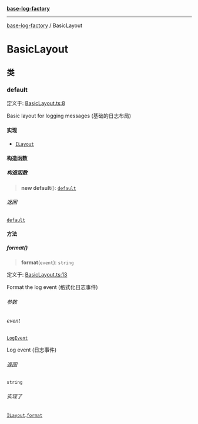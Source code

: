 [**base-log-factory**](index.md)

***

[base-log-factory](index.md) / BasicLayout

# BasicLayout

## 类

### default

定义于: [BasicLayout.ts:8](https://github.com/fengxinming/log-base/blob/483618e5ef8d17f349bb26fef0da7eaaacfb7fef/packages/base-log-factory/src/BasicLayout.ts#L8)

Basic layout for logging messages (基础的日志布局)

#### 实现

- [`ILayout`](typings.md#ilayout)

#### 构造函数

##### 构造函数

> **new default**(): [`default`](#default)

###### 返回

[`default`](#default)

#### 方法

##### format()

> **format**(`event`): `string`

定义于: [BasicLayout.ts:13](https://github.com/fengxinming/log-base/blob/483618e5ef8d17f349bb26fef0da7eaaacfb7fef/packages/base-log-factory/src/BasicLayout.ts#L13)

Format the log event (格式化日志事件)

###### 参数

###### event

[`LogEvent`](typings.md#logevent)

Log event (日志事件)

###### 返回

`string`

###### 实现了

[`ILayout`](typings.md#ilayout).[`format`](typings.md#ilayout#format)
